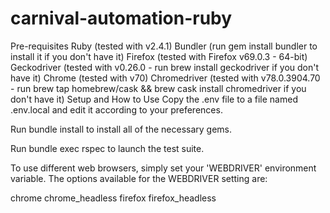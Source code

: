 # carnival-automation-ruby

Pre-requisites
Ruby (tested with v2.4.1)
Bundler (run gem install bundler to install it if you don't have it)
Firefox (tested with Firefox v69.0.3 - 64-bit)
Geckodriver (tested with v0.26.0 - run brew install geckodriver if you don't have it)
Chrome (tested with v70)
Chromedriver (tested with v78.0.3904.70 - run brew tap homebrew/cask && brew cask install chromedriver if you don't have it)
Setup and How to Use
Copy the .env file to a file named .env.local and edit it according to your preferences.

Run bundle install to install all of the necessary gems.

Run bundle exec rspec to launch the test suite.

To use different web browsers, simply set your 'WEBDRIVER' environment variable. The options available for the WEBDRIVER setting are:

chrome
chrome_headless
firefox
firefox_headless
